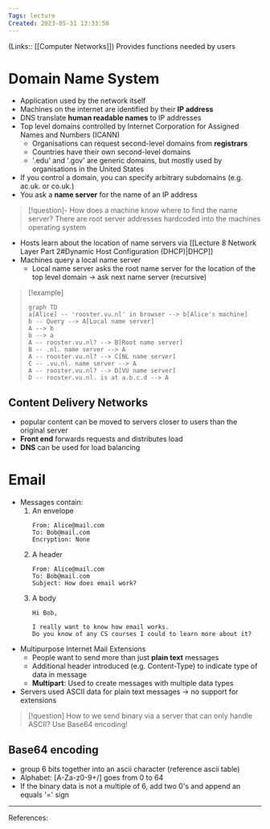 ```yaml
---
Tags: lecture
Created: 2023-05-31 13:33:56
---
```

(Links:: [[Computer Networks]])
Provides functions needed by users
# Domain Name System
- Application used by the network itself
- Machines on the internet are identified by their **IP address**
- DNS translate **human readable names** to IP addresses
- Top level domains controlled by Internet Corporation for Assigned Names and Numbers (ICANN)
	- Organisations can request second-level domains from **registrars**
	- Countries have their own second-level domains
	- '.edu' and '.gov' are generic domains, but mostly used by organisations in the United States
- If you control a domain, you can specify arbitrary subdomains (e.g. ac.uk. or co.uk.)
- You ask a **name server** for the name of an IP address

> [!question]- How does a machine know where to find the name server?
> There are root server addresses hardcoded into the machines operating system

- Hosts learn about the location of name servers via [[Lecture 8 Network Layer Part 2#Dynamic Host Configuration (DHCP)|DHCP]]
- Machines query a local name server
	- Local name server asks the root name server for the location of the top level domain -> ask next name server (recursive)

> [!example]
> ```mermaid
> graph TD
> a[Alice] -- 'rooster.vu.nl' in browser --> b[Alice's machine]
> b -- Query --> A[Local name server]
> A --> b
> b --> a
> A -- rooster.vu.nl? --> B[Root name server]
> B -- .nl. name server --> A
> A -- rooster.vu.nl? --> C[NL name server]
> C -- .vu.nl. name server --> A
> A -- rooster.vu.nl? --> D[VU name server]
> D -- rooster.vu.nl. is at a.b.c.d --> A
> ```

## Content Delivery Networks
- popular content can be moved to servers closer to users than the original server
- **Front end** forwards requests and distributes load
- **DNS** can be used for load balancing
# Email
- Messages contain:
	1. An envelope
	   ```
	   From: Alice@mail.com
	   To: Bob@mail.com
	   Encryption: None
	   ```
	2. A header
	   ```
	   From: Alice@mail.com
	   To: Bob@mail.com
	   Subject: How does email work?
	   ```
	3. A body
	   ```
	   Hi Bob,
	   
	   I really want to know how email works.
	   Do you know of any CS courses I could to learn more about it?
	   ```
- Multipurpose Internet Mail Extensions
	- People want to send more than just **plain text** messages
	- Additional header introduced (e.g. Content-Type) to indicate type of data in message
	- **Multipart**: Used to create messages with multiple data types
- Servers used ASCII data for plain text messages -> no support for extensions

> [!question] How to we send binary via a server that can only handle ASCII?
> Use Base64 encoding!

## Base64 encoding
- group 6 bits together into an ascii character (reference ascii table)
- Alphabet: [A-Za-z0-9+/] goes from 0 to 64
- If the binary data is not a multiple of 6, add two 0's and append an equals '=' sign

---
References: